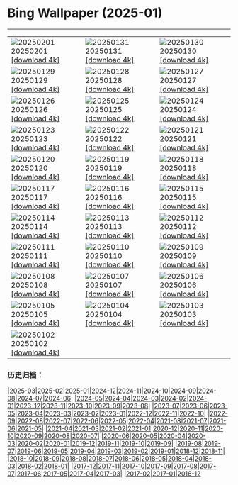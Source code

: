 # Bing Wallpaper (2025-01)
**************

<table><tr><td><img class="wallpaper" src="https://www.bing.com/th?id=OHR.PlainsZebra_ROW4908645936_1920x1080.jpg" alt="20250201"> 20250201 <a href="https://www.bing.com/th?id=OHR.PlainsZebra_ROW4908645936_UHD.jpg">[download 4k]</a></td><td><img class="wallpaper" src="https://www.bing.com/th?id=OHR.OrdesaSpain_ROW4837381586_1920x1080.jpg" alt="20250131"> 20250131 <a href="https://www.bing.com/th?id=OHR.OrdesaSpain_ROW4837381586_UHD.jpg">[download 4k]</a></td><td><img class="wallpaper" src="https://www.bing.com/th?id=OHR.PrioroWinter_ROW4745417070_1920x1080.jpg" alt="20250130"> 20250130 <a href="https://www.bing.com/th?id=OHR.PrioroWinter_ROW4745417070_UHD.jpg">[download 4k]</a></td></tr><tr><td><img class="wallpaper" src="https://www.bing.com/th?id=OHR.FlyingOwl_ROW4662526865_1920x1080.jpg" alt="20250129"> 20250129 <a href="https://www.bing.com/th?id=OHR.FlyingOwl_ROW4662526865_UHD.jpg">[download 4k]</a></td><td><img class="wallpaper" src="https://www.bing.com/th?id=OHR.CanyonSnow_ROW4589545580_1920x1080.jpg" alt="20250128"> 20250128 <a href="https://www.bing.com/th?id=OHR.CanyonSnow_ROW4589545580_UHD.jpg">[download 4k]</a></td><td><img class="wallpaper" src="https://www.bing.com/th?id=OHR.FrostedBeech_ROW4515394331_1920x1080.jpg" alt="20250127"> 20250127 <a href="https://www.bing.com/th?id=OHR.FrostedBeech_ROW4515394331_UHD.jpg">[download 4k]</a></td></tr><tr><td><img class="wallpaper" src="https://www.bing.com/th?id=OHR.PortoSunset_ROW4420815150_1920x1080.jpg" alt="20250126"> 20250126 <a href="https://www.bing.com/th?id=OHR.PortoSunset_ROW4420815150_UHD.jpg">[download 4k]</a></td><td><img class="wallpaper" src="https://www.bing.com/th?id=OHR.IcelandGeyser_ROW4318186607_1920x1080.jpg" alt="20250125"> 20250125 <a href="https://www.bing.com/th?id=OHR.IcelandGeyser_ROW4318186607_UHD.jpg">[download 4k]</a></td><td><img class="wallpaper" src="https://www.bing.com/th?id=OHR.DeerValley_ROW1914911028_1920x1080.jpg" alt="20250124"> 20250124 <a href="https://www.bing.com/th?id=OHR.DeerValley_ROW1914911028_UHD.jpg">[download 4k]</a></td></tr><tr><td><img class="wallpaper" src="https://www.bing.com/th?id=OHR.PetraMonastery_ROW1669102086_1920x1080.jpg" alt="20250123"> 20250123 <a href="https://www.bing.com/th?id=OHR.PetraMonastery_ROW1669102086_UHD.jpg">[download 4k]</a></td><td><img class="wallpaper" src="https://www.bing.com/th?id=OHR.DutchSquirrel_ROW1439673577_1920x1080.jpg" alt="20250122"> 20250122 <a href="https://www.bing.com/th?id=OHR.DutchSquirrel_ROW1439673577_UHD.jpg">[download 4k]</a></td><td><img class="wallpaper" src="https://www.bing.com/th?id=OHR.NapoliPizza_ROW8840504063_1920x1080.jpg" alt="20250121"> 20250121 <a href="https://www.bing.com/th?id=OHR.NapoliPizza_ROW8840504063_UHD.jpg">[download 4k]</a></td></tr><tr><td><img class="wallpaper" src="https://www.bing.com/th?id=OHR.NeptunesGrotto_ROW1184653075_1920x1080.jpg" alt="20250120"> 20250120 <a href="https://www.bing.com/th?id=OHR.NeptunesGrotto_ROW1184653075_UHD.jpg">[download 4k]</a></td><td><img class="wallpaper" src="https://www.bing.com/th?id=OHR.WhiteSandsNP_ROW0904238732_1920x1080.jpg" alt="20250119"> 20250119 <a href="https://www.bing.com/th?id=OHR.WhiteSandsNP_ROW0904238732_UHD.jpg">[download 4k]</a></td><td><img class="wallpaper" src="https://www.bing.com/th?id=OHR.PelicanPortrait_ROW0687533687_1920x1080.jpg" alt="20250118"> 20250118 <a href="https://www.bing.com/th?id=OHR.PelicanPortrait_ROW0687533687_UHD.jpg">[download 4k]</a></td></tr><tr><td><img class="wallpaper" src="https://www.bing.com/th?id=OHR.PinnaclesPeaks_ROW0453524201_1920x1080.jpg" alt="20250117"> 20250117 <a href="https://www.bing.com/th?id=OHR.PinnaclesPeaks_ROW0453524201_UHD.jpg">[download 4k]</a></td><td><img class="wallpaper" src="https://www.bing.com/th?id=OHR.PointeDiable_ROW0222638036_1920x1080.jpg" alt="20250116"> 20250116 <a href="https://www.bing.com/th?id=OHR.PointeDiable_ROW0222638036_UHD.jpg">[download 4k]</a></td><td><img class="wallpaper" src="https://www.bing.com/th?id=OHR.CadizSpain_ROW9720255243_1920x1080.jpg" alt="20250115"> 20250115 <a href="https://www.bing.com/th?id=OHR.CadizSpain_ROW9720255243_UHD.jpg">[download 4k]</a></td></tr><tr><td><img class="wallpaper" src="https://www.bing.com/th?id=OHR.CoastalWales_ROW9438791203_1920x1080.jpg" alt="20250114"> 20250114 <a href="https://www.bing.com/th?id=OHR.CoastalWales_ROW9438791203_UHD.jpg">[download 4k]</a></td><td><img class="wallpaper" src="https://www.bing.com/th?id=OHR.CrescentTail_ROW9178057435_1920x1080.jpg" alt="20250113"> 20250113 <a href="https://www.bing.com/th?id=OHR.CrescentTail_ROW9178057435_UHD.jpg">[download 4k]</a></td><td><img class="wallpaper" src="https://www.bing.com/th?id=OHR.MeknesMorocco_ROW7997051695_1920x1080.jpg" alt="20250112"> 20250112 <a href="https://www.bing.com/th?id=OHR.MeknesMorocco_ROW7997051695_UHD.jpg">[download 4k]</a></td></tr><tr><td><img class="wallpaper" src="https://www.bing.com/th?id=OHR.BubbleLake_ROW6430486602_1920x1080.jpg" alt="20250111"> 20250111 <a href="https://www.bing.com/th?id=OHR.BubbleLake_ROW6430486602_UHD.jpg">[download 4k]</a></td><td><img class="wallpaper" src="https://www.bing.com/th?id=OHR.NamibiaDunes_ROW6587653838_1920x1080.jpg" alt="20250110"> 20250110 <a href="https://www.bing.com/th?id=OHR.NamibiaDunes_ROW6587653838_UHD.jpg">[download 4k]</a></td><td><img class="wallpaper" src="https://www.bing.com/th?id=OHR.GreatWallStairs_ROW7047345200_1920x1080.jpg" alt="20250109"> 20250109 <a href="https://www.bing.com/th?id=OHR.GreatWallStairs_ROW7047345200_UHD.jpg">[download 4k]</a></td></tr><tr><td><img class="wallpaper" src="https://www.bing.com/th?id=OHR.BouldersNZ_ROW7357113464_1920x1080.jpg" alt="20250108"> 20250108 <a href="https://www.bing.com/th?id=OHR.BouldersNZ_ROW7357113464_UHD.jpg">[download 4k]</a></td><td><img class="wallpaper" src="https://www.bing.com/th?id=OHR.RavennaBasilica_ROW8665443158_1920x1080.jpg" alt="20250107"> 20250107 <a href="https://www.bing.com/th?id=OHR.RavennaBasilica_ROW8665443158_UHD.jpg">[download 4k]</a></td><td><img class="wallpaper" src="https://www.bing.com/th?id=OHR.PlumParakeet_ROW9086396762_1920x1080.jpg" alt="20250106"> 20250106 <a href="https://www.bing.com/th?id=OHR.PlumParakeet_ROW9086396762_UHD.jpg">[download 4k]</a></td></tr><tr><td><img class="wallpaper" src="https://www.bing.com/th?id=OHR.VietnamFalls_ROW0032978772_1920x1080.jpg" alt="20250105"> 20250105 <a href="https://www.bing.com/th?id=OHR.VietnamFalls_ROW0032978772_UHD.jpg">[download 4k]</a></td><td><img class="wallpaper" src="https://www.bing.com/th?id=OHR.TolkienOxford_ROW0329962791_1920x1080.jpg" alt="20250104"> 20250104 <a href="https://www.bing.com/th?id=OHR.TolkienOxford_ROW0329962791_UHD.jpg">[download 4k]</a></td><td><img class="wallpaper" src="https://www.bing.com/th?id=OHR.ArdezSwitzerland_ROW0603494655_1920x1080.jpg" alt="20250103"> 20250103 <a href="https://www.bing.com/th?id=OHR.ArdezSwitzerland_ROW0603494655_UHD.jpg">[download 4k]</a></td></tr><tr><td><img class="wallpaper" src="https://www.bing.com/th?id=OHR.PolarBearSwim_ROW0440567720_1920x1080.jpg" alt="20250102"> 20250102 <a href="https://www.bing.com/th?id=OHR.PolarBearSwim_ROW0440567720_UHD.jpg">[download 4k]</a></td><td></td><td></td></tr></table>

### 历史归档：

|[2025-03](/../2025-03/2025-03.md)|[2025-02](/../2025-02/2025-02.md)|[2025-01](/2025-01.md)|[2024-12](/../2024-12/2024-12.md)|[2024-11](/../2024-11/2024-11.md)|[2024-10](/../2024-10/2024-10.md)|[2024-09](/../2024-09/2024-09.md)|[2024-08](/../2024-08/2024-08.md)|[2024-07](/../2024-07/2024-07.md)|[2024-06](/../2024-06/2024-06.md)|
|[2024-05](/../2024-05/2024-05.md)|[2024-04](/../2024-04/2024-04.md)|[2024-03](/../2024-03/2024-03.md)|[2024-02](/../2024-02/2024-02.md)|[2024-01](/../2024-01/2024-01.md)|[2023-12](/../2023-12/2023-12.md)|[2023-11](/../2023-11/2023-11.md)|[2023-10](/../2023-10/2023-10.md)|[2023-09](/../2023-09/2023-09.md)|[2023-08](/../2023-08/2023-08.md)|
|[2023-07](/../2023-07/2023-07.md)|[2023-06](/../2023-06/2023-06.md)|[2023-05](/../2023-05/2023-05.md)|[2023-04](/../2023-04/2023-04.md)|[2023-03](/../2023-03/2023-03.md)|[2023-02](/../2023-02/2023-02.md)|[2023-01](/../2023-01/2023-01.md)|[2022-12](/../2022-12/2022-12.md)|[2022-11](/../2022-11/2022-11.md)|[2022-10](/../2022-10/2022-10.md)|
|[2022-09](/../2022-09/2022-09.md)|[2022-08](/../2022-08/2022-08.md)|[2022-07](/../2022-07/2022-07.md)|[2022-06](/../2022-06/2022-06.md)|[2022-05](/../2022-05/2022-05.md)|[2022-04](/../2022-04/2022-04.md)|[2021-08](/../2021-08/2021-08.md)|[2021-07](/../2021-07/2021-07.md)|[2021-06](/../2021-06/2021-06.md)|[2021-05](/../2021-05/2021-05.md)|
|[2021-04](/../2021-04/2021-04.md)|[2021-03](/../2021-03/2021-03.md)|[2021-02](/../2021-02/2021-02.md)|[2021-01](/../2021-01/2021-01.md)|[2020-12](/../2020-12/2020-12.md)|[2020-11](/../2020-11/2020-11.md)|[2020-10](/../2020-10/2020-10.md)|[2020-09](/../2020-09/2020-09.md)|[2020-08](/../2020-08/2020-08.md)|[2020-07](/../2020-07/2020-07.md)|
|[2020-06](/../2020-06/2020-06.md)|[2020-05](/../2020-05/2020-05.md)|[2020-04](/../2020-04/2020-04.md)|[2020-03](/../2020-03/2020-03.md)|[2020-02](/../2020-02/2020-02.md)|[2020-01](/../2020-01/2020-01.md)|[2019-12](/../2019-12/2019-12.md)|[2019-11](/../2019-11/2019-11.md)|[2019-10](/../2019-10/2019-10.md)|[2019-09](/../2019-09/2019-09.md)|
|[2019-08](/../2019-08/2019-08.md)|[2019-07](/../2019-07/2019-07.md)|[2019-06](/../2019-06/2019-06.md)|[2019-05](/../2019-05/2019-05.md)|[2019-04](/../2019-04/2019-04.md)|[2019-03](/../2019-03/2019-03.md)|[2019-02](/../2019-02/2019-02.md)|[2019-01](/../2019-01/2019-01.md)|[2018-12](/../2018-12/2018-12.md)|[2018-11](/../2018-11/2018-11.md)|
|[2018-10](/../2018-10/2018-10.md)|[2018-09](/../2018-09/2018-09.md)|[2018-08](/../2018-08/2018-08.md)|[2018-07](/../2018-07/2018-07.md)|[2018-06](/../2018-06/2018-06.md)|[2018-05](/../2018-05/2018-05.md)|[2018-04](/../2018-04/2018-04.md)|[2018-03](/../2018-03/2018-03.md)|[2018-02](/../2018-02/2018-02.md)|[2018-01](/../2018-01/2018-01.md)|
|[2017-12](/../2017-12/2017-12.md)|[2017-11](/../2017-11/2017-11.md)|[2017-10](/../2017-10/2017-10.md)|[2017-09](/../2017-09/2017-09.md)|[2017-08](/../2017-08/2017-08.md)|[2017-07](/../2017-07/2017-07.md)|[2017-06](/../2017-06/2017-06.md)|[2017-05](/../2017-05/2017-05.md)|[2017-04](/../2017-04/2017-04.md)|[2017-03](/../2017-03/2017-03.md)|
|[2017-02](/../2017-02/2017-02.md)|[2017-01](/../2017-01/2017-01.md)|[2016-12](/../2016-12/2016-12.md)